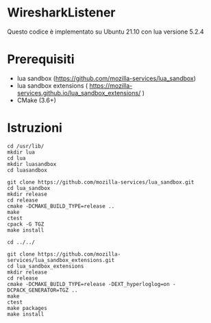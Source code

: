 # WiresharkListener
Questo codice è implementato su Ubuntu 21.10 con lua versione 5.2.4

# Prerequisiti

* lua sandbox (https://github.com/mozilla-services/lua_sandbox)
* lua sandbox extensions ( https://mozilla-services.github.io/lua_sandbox_extensions/ )
* CMake (3.6+)

# Istruzioni
```
cd /usr/lib/
mkdir lua
cd lua 
mkdir luasandbox
cd luasandbox

git clone https://github.com/mozilla-services/lua_sandbox.git
cd lua_sandbox
mkdir release
cd release
cmake -DCMAKE_BUILD_TYPE=release ..
make
ctest
cpack -G TGZ 
make install

cd ../../

git clone https://github.com/mozilla-services/lua_sandbox_extensions.git
cd lua_sandbox_extensions
mkdir release
cd release
cmake -DCMAKE_BUILD_TYPE=release -DEXT_hyperloglog=on -DCPACK_GENERATOR=TGZ ..
make
ctest
make packages
make install

```
